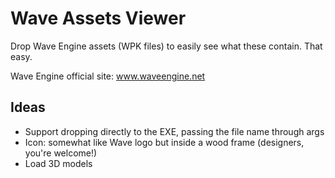 Wave Assets Viewer
==================

Drop Wave Engine assets (WPK files) to easily see what these contain. That easy.

Wave Engine official site: www.waveengine.net


Ideas
-----

- Support dropping directly to the EXE, passing the file name through args
- Icon: somewhat like Wave logo but inside a wood frame (designers, you're welcome!)
- Load 3D models

